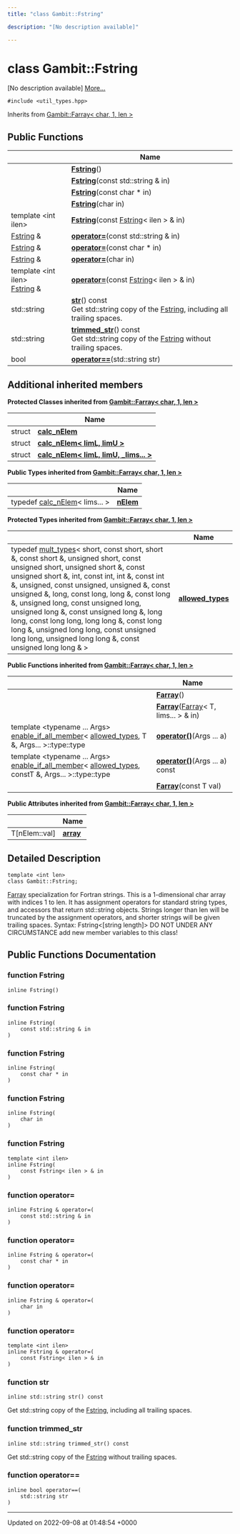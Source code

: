 ```yaml
---
title: "class Gambit::Fstring"

description: "[No description available]"

---
```


# class Gambit::Fstring



[No description available] [More...](#detailed-description)


`#include <util_types.hpp>`

Inherits from [Gambit::Farray< char, 1, len >](/documentation/code/classes/classgambit_1_1farray/)

## Public Functions

|                | Name           |
| -------------- | -------------- |
| | **[Fstring](/documentation/code/classes/classgambit_1_1fstring/#function-gambitfstring-fstring)**() |
| | **[Fstring](/documentation/code/classes/classgambit_1_1fstring/#function-gambitfstring-fstring)**(const std::string & in) |
| | **[Fstring](/documentation/code/classes/classgambit_1_1fstring/#function-gambitfstring-fstring)**(const char * in) |
| | **[Fstring](/documentation/code/classes/classgambit_1_1fstring/#function-gambitfstring-fstring)**(char in) |
| template <int ilen\> <br>| **[Fstring](/documentation/code/classes/classgambit_1_1fstring/#function-gambitfstring-fstring)**(const [Fstring](/documentation/code/classes/classgambit_1_1fstring/)< ilen > & in) |
| [Fstring](/documentation/code/classes/classgambit_1_1fstring/) & | **[operator=](/documentation/code/classes/classgambit_1_1fstring/#function-gambitfstring-operator)**(const std::string & in) |
| [Fstring](/documentation/code/classes/classgambit_1_1fstring/) & | **[operator=](/documentation/code/classes/classgambit_1_1fstring/#function-gambitfstring-operator)**(const char * in) |
| [Fstring](/documentation/code/classes/classgambit_1_1fstring/) & | **[operator=](/documentation/code/classes/classgambit_1_1fstring/#function-gambitfstring-operator)**(char in) |
| template <int ilen\> <br>[Fstring](/documentation/code/classes/classgambit_1_1fstring/) & | **[operator=](/documentation/code/classes/classgambit_1_1fstring/#function-gambitfstring-operator)**(const [Fstring](/documentation/code/classes/classgambit_1_1fstring/)< ilen > & in) |
| std::string | **[str](/documentation/code/classes/classgambit_1_1fstring/#function-gambitfstring-str)**() const<br>Get std::string copy of the [Fstring](/documentation/code/classes/classgambit_1_1fstring/), including all trailing spaces.  |
| std::string | **[trimmed_str](/documentation/code/classes/classgambit_1_1fstring/#function-gambitfstring-trimmed-str)**() const<br>Get std::string copy of the [Fstring](/documentation/code/classes/classgambit_1_1fstring/) without trailing spaces.  |
| bool | **[operator==](/documentation/code/classes/classgambit_1_1fstring/#function-gambitfstring-operator)**(std::string str) |

## Additional inherited members

**Protected Classes inherited from [Gambit::Farray< char, 1, len >](/documentation/code/classes/classgambit_1_1farray/)**

|                | Name           |
| -------------- | -------------- |
| struct | **[calc_nElem](/documentation/code/classes/structgambit_1_1farray_1_1calc__nelem/)**  |
| struct | **[calc_nElem< limL, limU >](/documentation/code/classes/structgambit_1_1farray_1_1calc__nelem_3_01liml_00_01limu_01_4/)**  |
| struct | **[calc_nElem< limL, limU, _lims... >](/documentation/code/classes/structgambit_1_1farray_1_1calc__nelem_3_01liml_00_01limu_00_01__lims_8_8_8_01_4/)**  |

**Public Types inherited from [Gambit::Farray< char, 1, len >](/documentation/code/classes/classgambit_1_1farray/)**

|                | Name           |
| -------------- | -------------- |
| typedef [calc_nElem](/documentation/code/classes/structgambit_1_1farray_1_1calc__nelem/)< lims... > | **[nElem](/documentation/code/classes/classgambit_1_1farray/#typedef-gambitfarray-nelem)**  |

**Protected Types inherited from [Gambit::Farray< char, 1, len >](/documentation/code/classes/classgambit_1_1farray/)**

|                | Name           |
| -------------- | -------------- |
| typedef [mult_types](/documentation/code/classes/structgambit_1_1mult__types/)< short, const short, short &, const short &, unsigned short, const unsigned short, unsigned short &, const unsigned short &, int, const int, int &, const int &, unsigned, const unsigned, unsigned &, const unsigned &, long, const long, long &, const long &, unsigned long, const unsigned long, unsigned long &, const unsigned long &, long long, const long long, long long &, const long long &, unsigned long long, const unsigned long long, unsigned long long &, const unsigned long long & > | **[allowed_types](/documentation/code/classes/classgambit_1_1farray/#typedef-gambitfarray-allowed-types)**  |

**Public Functions inherited from [Gambit::Farray< char, 1, len >](/documentation/code/classes/classgambit_1_1farray/)**

|                | Name           |
| -------------- | -------------- |
| | **[Farray](/documentation/code/classes/classgambit_1_1farray/#function-gambitfarray-farray)**() |
| | **[Farray](/documentation/code/classes/classgambit_1_1farray/#function-gambitfarray-farray)**([Farray](/documentation/code/classes/classgambit_1_1farray/)< T, lims... > & in) |
| template <typename ... Args\> <br>[enable_if_all_member](/documentation/code/classes/structgambit_1_1enable__if__all__member/)< [allowed_types](/documentation/code/classes/structgambit_1_1mult__types/), T &, Args... >::type::type | **[operator()](/documentation/code/classes/classgambit_1_1farray/#function-gambitfarray-operator)**(Args ... a) |
| template <typename ... Args\> <br>[enable_if_all_member](/documentation/code/classes/structgambit_1_1enable__if__all__member/)< [allowed_types](/documentation/code/classes/structgambit_1_1mult__types/), constT &, Args... >::type::type | **[operator()](/documentation/code/classes/classgambit_1_1farray/#function-gambitfarray-operator)**(Args ... a) const |
| | **[Farray](/documentation/code/classes/classgambit_1_1farray/#function-gambitfarray-farray)**(const T val) |

**Public Attributes inherited from [Gambit::Farray< char, 1, len >](/documentation/code/classes/classgambit_1_1farray/)**

|                | Name           |
| -------------- | -------------- |
| T[nElem::val] | **[array](/documentation/code/classes/classgambit_1_1farray/#variable-gambitfarray-array)**  |


## Detailed Description

```
template <int len>
class Gambit::Fstring;
```


[Farray](/documentation/code/classes/classgambit_1_1farray/) specialization for Fortran strings. This is a 1-dimensional char array with indices 1 to len. It has assignment operators for standard string types, and accessors that return std::string objects. Strings longer than len will be truncated by the assignment operators, and shorter strings will be given trailing spaces. Syntax: Fstring<[string length]> DO NOT UNDER ANY CIRCUMSTANCE add new member variables to this class! 

## Public Functions Documentation

### function Fstring

```
inline Fstring()
```


### function Fstring

```
inline Fstring(
    const std::string & in
)
```


### function Fstring

```
inline Fstring(
    const char * in
)
```


### function Fstring

```
inline Fstring(
    char in
)
```


### function Fstring

```
template <int ilen>
inline Fstring(
    const Fstring< ilen > & in
)
```


### function operator=

```
inline Fstring & operator=(
    const std::string & in
)
```


### function operator=

```
inline Fstring & operator=(
    const char * in
)
```


### function operator=

```
inline Fstring & operator=(
    char in
)
```


### function operator=

```
template <int ilen>
inline Fstring & operator=(
    const Fstring< ilen > & in
)
```


### function str

```
inline std::string str() const
```

Get std::string copy of the [Fstring](/documentation/code/classes/classgambit_1_1fstring/), including all trailing spaces. 

### function trimmed_str

```
inline std::string trimmed_str() const
```

Get std::string copy of the [Fstring](/documentation/code/classes/classgambit_1_1fstring/) without trailing spaces. 

### function operator==

```
inline bool operator==(
    std::string str
)
```


-------------------------------

Updated on 2022-09-08 at 01:48:54 +0000